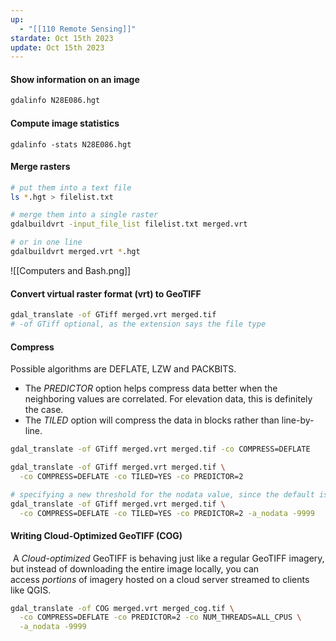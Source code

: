 ```yaml
---
up:
  - "[[110 Remote Sensing]]"
stardate: Oct 15th 2023
update: Oct 15th 2023
---
```


#### Show information on an image
```bash
gdalinfo N28E086.hgt
```

#### Compute image statistics
```
gdalinfo -stats N28E086.hgt
```

#### Merge rasters
``` bash
# put them into a text file
ls *.hgt > filelist.txt

# merge them into a single raster
gdalbuildvrt -input_file_list filelist.txt merged.vrt

# or in one line
gdalbuildvrt merged.vrt *.hgt
```
![[Computers and Bash.png]]

#### Convert virtual raster format (vrt) to GeoTIFF
``` bash
gdal_translate -of GTiff merged.vrt merged.tif
# -of GTiff optional, as the extension says the file type
```

#### Compress
Possible algorithms are DEFLATE, LZW and PACKBITS.
- The *PREDICTOR* option helps compress data better when the neighboring values are correlated. For elevation data, this is definitely the case.
- The *TILED* option will compress the data in blocks rather than line-by-line.

```bash
gdal_translate -of GTiff merged.vrt merged.tif -co COMPRESS=DEFLATE

gdal_translate -of GTiff merged.vrt merged.tif \
  -co COMPRESS=DEFLATE -co TILED=YES -co PREDICTOR=2

# specifying a new threshold for the nodata value, since the default is -32768
gdal_translate -of GTiff merged.vrt merged.tif \
  -co COMPRESS=DEFLATE -co TILED=YES -co PREDICTOR=2 -a_nodata -9999
```

#### Writing Cloud-Optimized GeoTIFF (COG)
 A _Cloud-optimized_ GeoTIFF is behaving just like a regular GeoTIFF imagery, but instead of downloading the entire image locally, you can access _portions_ of imagery hosted on a cloud server streamed to clients like QGIS.
 
``` bash
gdal_translate -of COG merged.vrt merged_cog.tif \
  -co COMPRESS=DEFLATE -co PREDICTOR=2 -co NUM_THREADS=ALL_CPUS \
  -a_nodata -9999
```